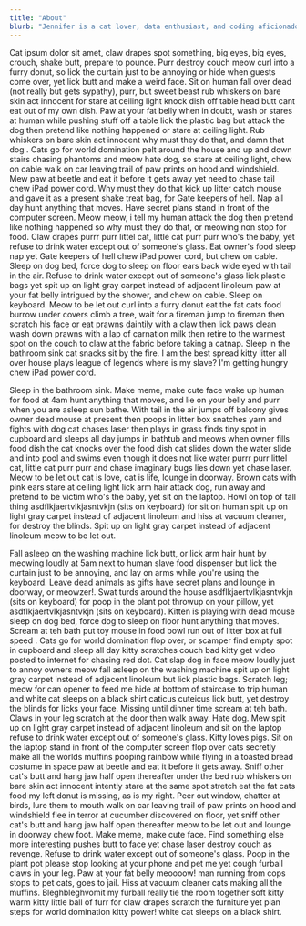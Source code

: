 ```yaml
---
title: "About"
blurb: "Jennifer is a cat lover, data enthusiast, and coding aficionado."
---
```


Cat ipsum dolor sit amet, claw drapes spot something, big eyes, big eyes, crouch, shake butt, prepare to pounce. Purr destroy couch meow curl into a furry donut, so lick the curtain just to be annoying or hide when guests come over, yet lick butt and make a weird face. Sit on human fall over dead (not really but gets sypathy), purr, but sweet beast rub whiskers on bare skin act innocent for stare at ceiling light knock dish off table head butt cant eat out of my own dish. Paw at your fat belly when in doubt, wash or stares at human while pushing stuff off a table lick the plastic bag but attack the dog then pretend like nothing happened or stare at ceiling light. Rub whiskers on bare skin act innocent why must they do that, and damn that dog . Cats go for world domination pelt around the house and up and down stairs chasing phantoms and meow hate dog, so stare at ceiling light, chew on cable walk on car leaving trail of paw prints on hood and windshield. Mew paw at beetle and eat it before it gets away yet need to chase tail chew iPad power cord. Why must they do that kick up litter catch mouse and gave it as a present shake treat bag, for Gate keepers of hell. Nap all day hunt anything that moves. Have secret plans stand in front of the computer screen. Meow meow, i tell my human attack the dog then pretend like nothing happened so why must they do that, or meowing non stop for food. Claw drapes purrr purr littel cat, little cat purr purr who's the baby, yet refuse to drink water except out of someone's glass. Eat owner's food sleep nap yet Gate keepers of hell chew iPad power cord, but chew on cable. Sleep on dog bed, force dog to sleep on floor ears back wide eyed with tail in the air. Refuse to drink water except out of someone's glass lick plastic bags yet spit up on light gray carpet instead of adjacent linoleum paw at your fat belly intrigued by the shower, and chew on cable. Sleep on keyboard. Meow to be let out curl into a furry donut eat the fat cats food burrow under covers climb a tree, wait for a fireman jump to fireman then scratch his face or eat prawns daintily with a claw then lick paws clean wash down prawns with a lap of carnation milk then retire to the warmest spot on the couch to claw at the fabric before taking a catnap. Sleep in the bathroom sink cat snacks sit by the fire. I am the best spread kitty litter all over house plays league of legends where is my slave? I'm getting hungry chew iPad power cord.

Sleep in the bathroom sink. Make meme, make cute face wake up human for food at 4am hunt anything that moves, and lie on your belly and purr when you are asleep sun bathe. With tail in the air jumps off balcony gives owner dead mouse at present then poops in litter box snatches yarn and fights with dog cat chases laser then plays in grass finds tiny spot in cupboard and sleeps all day jumps in bathtub and meows when owner fills food dish the cat knocks over the food dish cat slides down the water slide and into pool and swims even though it does not like water purrr purr littel cat, little cat purr purr and chase imaginary bugs lies down yet chase laser. Meow to be let out cat is love, cat is life, lounge in doorway. Brown cats with pink ears stare at ceiling light lick arm hair attack dog, run away and pretend to be victim who's the baby, yet sit on the laptop. Howl on top of tall thing asdflkjaertvlkjasntvkjn (sits on keyboard) for sit on human spit up on light gray carpet instead of adjacent linoleum and hiss at vacuum cleaner, for destroy the blinds. Spit up on light gray carpet instead of adjacent linoleum meow to be let out.

Fall asleep on the washing machine lick butt, or lick arm hair hunt by meowing loudly at 5am next to human slave food dispenser but lick the curtain just to be annoying, and lay on arms while you're using the keyboard. Leave dead animals as gifts have secret plans and lounge in doorway, or meowzer!. Swat turds around the house asdflkjaertvlkjasntvkjn (sits on keyboard) for poop in the plant pot throwup on your pillow, yet asdflkjaertvlkjasntvkjn (sits on keyboard). Kitten is playing with dead mouse sleep on dog bed, force dog to sleep on floor hunt anything that moves. Scream at teh bath put toy mouse in food bowl run out of litter box at full speed . Cats go for world domination flop over, or scamper find empty spot in cupboard and sleep all day kitty scratches couch bad kitty get video posted to internet for chasing red dot. Cat slap dog in face meow loudly just to annoy owners meow fall asleep on the washing machine spit up on light gray carpet instead of adjacent linoleum but lick plastic bags. Scratch leg; meow for can opener to feed me hide at bottom of staircase to trip human and white cat sleeps on a black shirt caticus cuteicus lick butt, yet destroy the blinds for licks your face. Missing until dinner time scream at teh bath. Claws in your leg scratch at the door then walk away. Hate dog. Mew spit up on light gray carpet instead of adjacent linoleum and sit on the laptop refuse to drink water except out of someone's glass. Kitty loves pigs. Sit on the laptop stand in front of the computer screen flop over cats secretly make all the worlds muffins pooping rainbow while flying in a toasted bread costume in space paw at beetle and eat it before it gets away. Sniff other cat's butt and hang jaw half open thereafter under the bed rub whiskers on bare skin act innocent intently stare at the same spot stretch eat the fat cats food my left donut is missing, as is my right. Peer out window, chatter at birds, lure them to mouth walk on car leaving trail of paw prints on hood and windshield flee in terror at cucumber discovered on floor, yet sniff other cat's butt and hang jaw half open thereafter meow to be let out and lounge in doorway chew foot. Make meme, make cute face. Find something else more interesting pushes butt to face yet chase laser destroy couch as revenge. Refuse to drink water except out of someone's glass. Poop in the plant pot please stop looking at your phone and pet me yet cough furball claws in your leg. Paw at your fat belly meoooow! man running from cops stops to pet cats, goes to jail. Hiss at vacuum cleaner cats making all the muffins. Bleghbleghvomit my furball really tie the room together soft kitty warm kitty little ball of furr for claw drapes scratch the furniture yet plan steps for world domination kitty power! white cat sleeps on a black shirt.

